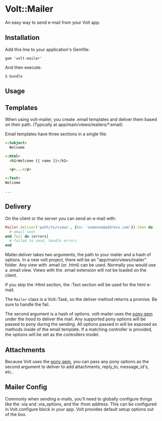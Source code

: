 # Volt::Mailer

An easy way to send e-mail from your Volt app.

## Installation

Add this line to your application's Gemfile:

    gem 'volt-mailer'

And then execute:

    $ bundle

## Usage

## Templates

When using volt-mailer, you create .email templates and deliver them based on their path.  (Typically at app/main/views/mailers/*.email)

Email templates have three sections in a single file:

```html
<:Subject>
  Welcome

<:Html>
  <h1>Welcome {{ name }}</h1>

  <p>...</p>

<:Text>
Welcome

...

```

## Delivery

On the client or the server you can send an e-mail with:

```ruby
Mailer.deliver('path/to/views', {to: 'someone@address.com'}).then do
  # email sent
end.fail do |errors|
  # failed to send, handle errors
end
```

Mailer.deliver takes two arguments, the path to your mailer and a hash of options.  In a new volt project, there will be an "app/main/views/mailer" folder.  Any view with .email (or .html) can be used.  Normally you would use a .email view.  Views with the .email extension will not be loaded on the client.

If you skip the :Html section, the :Text section will be used for the html e-mail.

The ```Mailer``` class is a Volt::Task, so the deliver method returns a promise.  Be sure to handle the fail.

The second argument is a hash of options.  volt-mailer uses the [pony gem](https://github.com/benprew/pony) under the hood to deliver the mail.  Any supported pony options will be passed to pony during the sending.  All options passed in will be exposed as methods inside of the email template.  If a matching controller is provided, the options will be set as the controllers model.

## Attachments

Because Volt uses the [pony gem](https://github.com/benprew/pony), you can pass any pony options as the second argument to deliver to add attachments, reply_to, message_id's, etc..


## Mailer Config

Commonly when sending e-mails, you'll need to globally configure things like the :via and :via_options, and the :from address.  This can be configured in Volt.configure block in your app.  Volt provides default setup options out of the box.